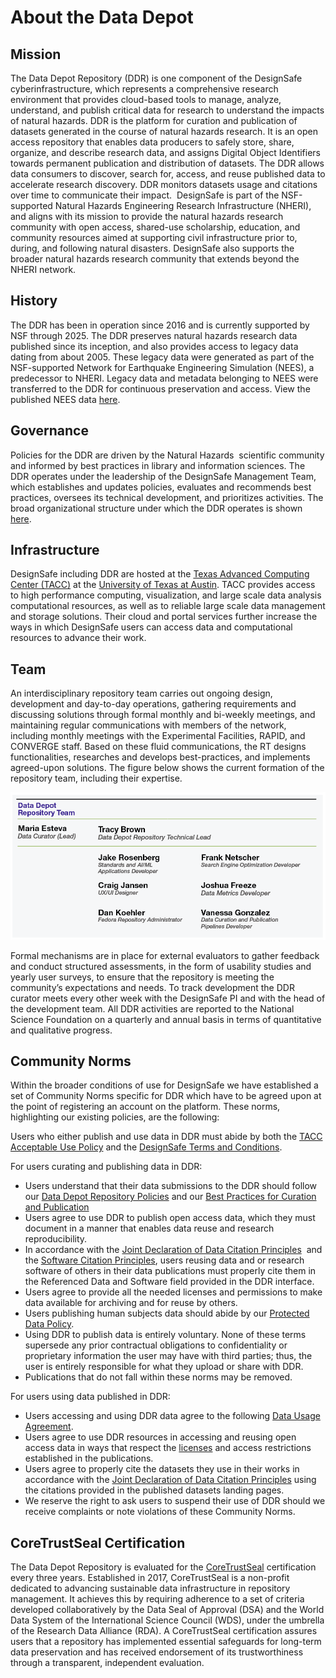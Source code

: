 # About the Data Depot

## Mission

The Data Depot Repository (DDR) is one component of the DesignSafe cyberinfrastructure, which represents a comprehensive research environment that provides cloud-based tools to manage, analyze, understand, and publish critical data for research to understand the impacts of natural hazards. DDR is the platform for curation and publication of datasets generated in the course of natural hazards research. It is an open access repository that enables data producers to safely store, share, organize, and describe research data, and assigns Digital Object Identifiers towards permanent publication and distribution of datasets. The DDR allows data consumers to discover, search for, access, and reuse published data to accelerate research discovery. DDR monitors datasets usage and citations over time to communicate their impact.  DesignSafe is part of the NSF-supported Natural Hazards Engineering Research Infrastructure (NHERI), and aligns with its mission to provide the natural hazards research community with open access, shared-use scholarship, education, and community resources aimed at supporting civil infrastructure prior to, during, and following natural disasters. DesignSafe also supports the broader natural hazards research community that extends beyond the NHERI network.

## History

The DDR has been in operation since 2016 and is currently supported by NSF through 2025. The DDR preserves natural hazards research data published since its inception, and also provides access to legacy data dating from about 2005. These legacy data were generated as part of the NSF-supported Network for Earthquake Engineering Simulation (NEES), a predecessor to NHERI. Legacy data and metadata belonging to NEES were transferred to the DDR for continuous preservation and access. View the published NEES data [here](https://designsafe-ci.org/data/browser/public/nees.public).

## Governance

Policies for the DDR are driven by the Natural Hazards  scientific community and informed by best practices in library and information sciences. The DDR operates under the leadership of the DesignSafe Management Team, which establishes and updates policies, evaluates and recommends best practices, oversees its technical development, and prioritizes activities. The broad organizational structure under which the DDR operates is shown [here](https://designsafe-ci.org/about/designsafe/).

## Infrastructure

DesignSafe including DDR are hosted at the [Texas Advanced Computing Center (TACC)](https://tacc.utexas.edu/) at the [University of Texas at Austin](https://www.utexas.edu/). TACC provides access to high performance computing, visualization, and large scale data analysis computational resources, as well as to reliable large scale data management and storage solutions. Their cloud and portal services further increase the ways in which DesignSafe users can access data and computational resources to advance their work.

## Team

An interdisciplinary repository team carries out ongoing design, development and day-to-day operations, gathering requirements and discussing solutions through formal monthly and bi-weekly meetings, and maintaining regular communications with members of the network, including monthly meetings with the Experimental Facilities, RAPID, and CONVERGE staff. Based on these fluid communications, the RT designs functionalities, researches and develops best-practices, and implements agreed-upon solutions. The figure below shows the current formation of the repository team, including their expertise.

![DesignSafe Data Depot Team Organization](./imgs/team-org.png)

Formal mechanisms are in place for external evaluators to gather feedback and conduct structured assessments, in the form of usability studies and yearly user surveys, to ensure that the repository is meeting the community’s expectations and needs. To track development the DDR curator meets every other week with the DesignSafe PI and with the head of the development team. All DDR activities are reported to the National Science Foundation on a quarterly and annual basis in terms of quantitative and qualitative progress.

## Community Norms

Within the broader conditions of use for DesignSafe we have established a set of Community Norms specific for DDR which have to be agreed upon at the point of registering an account on the platform. These norms, highlighting our existing policies, are the following:

Users who either publish and use data in DDR must abide by both the [TACC Acceptable Use Policy](https://tacc.utexas.edu/use-tacc/user-policies/) and the [DesignSafe Terms and Conditions](https://www.designsafe-ci.org/account/terms-conditions/).

For users curating and publishing data in DDR:

* Users understand that their data submissions to the DDR should follow our [Data Depot Repository Policies](https://docs.google.com/document/d/1a1KSeyezPCwjDIHBSP2EEwauWFUKy_RiVVqKVepUAUA/edit?tab=t.0#heading=h.jcgpuqc6jitr) and our [Best Practices for Curation and Publication](https://docs.google.com/document/d/1a1KSeyezPCwjDIHBSP2EEwauWFUKy_RiVVqKVepUAUA/edit?tab=t.0#heading=h.yd85kbcdlgs9) 
* Users agree to use DDR to publish open access data, which they must document in a manner that enables data reuse and research reproducibility.
* In accordance with the [Joint Declaration of Data Citation Principles](https://force11.org/info/joint-declaration-of-data-citation-principles-final/)  and the [Software Citation Principles](https://force11.org/info/software-citation-principles-published-2016/), users reusing data and or research software of others in their data publications must properly cite them in the Referenced Data and Software field provided in the DDR interface.
* Users agree to provide all the needed licenses and permissions to make data available for archiving and for reuse by others.
* Users publishing human subjects data should abide by our [Protected Data Policy](https://docs.google.com/document/d/1a1KSeyezPCwjDIHBSP2EEwauWFUKy_RiVVqKVepUAUA/edit?tab=t.0#heading=h.gr7h4hq8k2fp).
* Using DDR to publish data is entirely voluntary. None of these terms supersede any prior contractual obligations to confidentiality or proprietary information the user may have with third parties; thus, the user is entirely responsible for what they upload or share with DDR. 
* Publications that do not fall within these norms may be removed.



For users using data published in DDR:

* Users accessing and using DDR data agree to the following [Data Usage Agreement](https://docs.google.com/document/d/1a1KSeyezPCwjDIHBSP2EEwauWFUKy_RiVVqKVepUAUA/edit?tab=t.0#heading=h.ng2qd9najkd9).
* Users agree to use DDR resources in accessing and reusing open access data in ways that respect the [licenses](https://docs.google.com/document/d/1a1KSeyezPCwjDIHBSP2EEwauWFUKy_RiVVqKVepUAUA/edit?tab=t.0#heading=h.fx2w0xfrwc1c) and access restrictions established in the publications.
* Users agree to properly cite the datasets they use in their works in accordance with the [Joint Declaration of Data Citation Principles](https://force11.org/info/joint-declaration-of-data-citation-principles-final/) using the citations provided in the published datasets landing pages.
* We reserve the right to ask users to suspend their use of DDR should we receive complaints or note violations of these Community Norms.



## CoreTrustSeal Certification

The Data Depot Repository is evaluated for the [CoreTrustSeal](https://www.coretrustseal.org/) certification every three years. Established in 2017, CoreTrustSeal is a non-profit dedicated to advancing sustainable data infrastructure in repository management. It achieves this by requiring adherence to a set of criteria developed collaboratively by the Data Seal of Approval (DSA) and the World Data System of the International Science Council (WDS), under the umbrella of the Research Data Alliance (RDA). A CoreTrustSeal certification assures users that a repository has implemented essential safeguards for long-term data preservation and has received endorsement of its trustworthiness through a transparent, independent evaluation.
